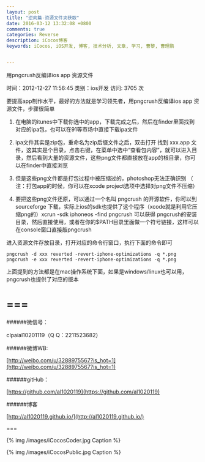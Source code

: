 ```yaml
---
layout: post
title: "逆向篇-资源文件夹获取"
date: 2016-03-12 13:32:08 +0800
comments: true
categories: Reverse
description: iCocos博客
keywords: iCocos, iOS开发, 博客, 技术分析, 文章, 学习, 曹黎, 曹理鹏


---
```




用pngcrush反编译ios app 资源文件

时间：2012-12-27 11:56:45 类别：ios开发 访问: 3705 次

要提高app制作水平，最好的方法就是学习领先者，用pngcrush反编译ios app 资源文件，步骤很简单





<!--more-->




1. 在电脑的itunes中下载你选中的app，下载完成之后，然后在finder里面找到对应的ipa包，也可以在91等市场中直接下载ipa文件

2. ipa文件其实是zip包，重命名为zip后缀文件之后，双击打开
找到 xxx.app 文件，这其实是个目录，点击右键，在菜单中选中“查看包内容”，就可以进入目录，然后看到大量的资源文件，这些png文件都直接放在app的根目录，你可以在finder中直接浏览

3. 但是这些png文件都是打包过程中被压缩过的，photoshop无法正确识别 （ 注：打包app的时候，你可以在xcode project选项中选择对png文件不压缩）

4. 要把这些png文件还原，可以通过一个名叫 pngcrush 的开源软件，你可以到 sourceforge 下载，实际上ios的sdk也提供了这个程序（xcode就是利用它压缩png的）xcrun -sdk iphoneos -find pngcrush 可以获得 pngcrush的安装目录，然后直接使用，或者在你的$PATH目录里面做一个符号链接，这样可以在console窗口直接敲pngcrush


进入资源文件存放目录，打开对应的命令行窗口，执行下面的命令即可
    
    
	pngcrush -d xxx reverted -revert-iphone-optimizations -q *.png
	pngcrush -e xxx reverted -revert-iphone-optimizations -q *.png

上面提到的方法都是在mac操作系统下面，如果是windows/linux也可以用，pngcrush也提供了对应的版本






===
===


######微信号：
	
clpaial10201119（Q Q：2211523682）
    
######微博WB:

[http://weibo.com/u/3288975567?is_hot=1](http://weibo.com/u/3288975567?is_hot=1)

######gitHub：


[https://github.com/al1020119](https://github.com/al1020119)
	
######博客

[http://al1020119.github.io/](http://al1020119.github.io/)

===

{% img /images/iCocosCoder.jpg Caption %}  

{% img /images/iCocosPublic.jpg Caption %}  